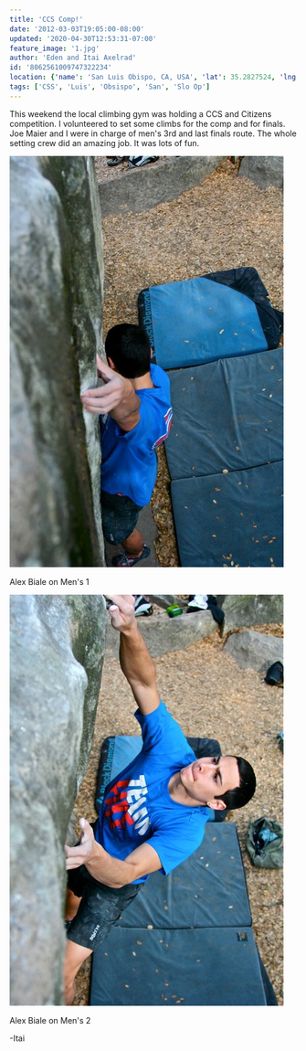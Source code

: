 ```yaml
---
title: 'CCS Comp!'
date: '2012-03-03T19:05:00-08:00'
updated: '2020-04-30T12:53:31-07:00'
feature_image: '1.jpg'
author: 'Eden and Itai Axelrad'
id: '8062561009747322234'
location: {'name': 'San Luis Obispo, CA, USA', 'lat': 35.2827524, 'lng': -120.6596156, 'span': '0.207417,0.322723'}
tags: ['CSS', 'Luis', 'Obsispo', 'San', 'Slo Op']
---
```

This weekend the local climbing gym was holding a CCS and Citizens competition. I volunteered to set some climbs for the comp and for finals. Joe Maier and I were in charge of men's 3rd and last finals route. The whole setting crew did an amazing job. It was lots of fun.

![image alt](/images/1.jpg)

Alex Biale on Men's 1

![image alt](/images/2.JPG)

Alex Biale on Men's 2

-Itai
